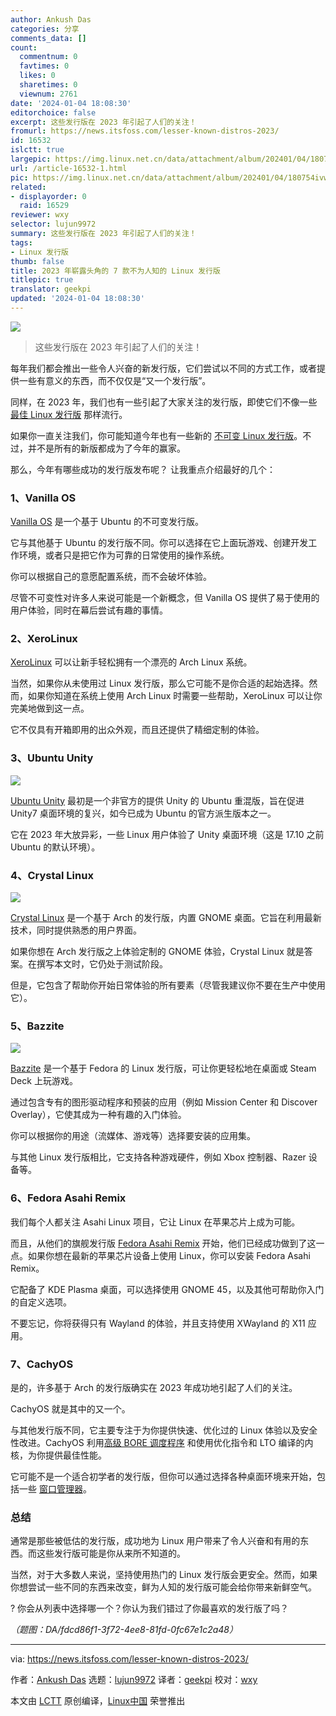```yaml
---
author: Ankush Das
categories: 分享
comments_data: []
count:
  commentnum: 0
  favtimes: 0
  likes: 0
  sharetimes: 0
  viewnum: 2761
date: '2024-01-04 18:08:30'
editorchoice: false
excerpt: 这些发行版在 2023 年引起了人们的关注！
fromurl: https://news.itsfoss.com/lesser-known-distros-2023/
id: 16532
islctt: true
largepic: https://img.linux.net.cn/data/attachment/album/202401/04/180754ivw278u2clqz2ia2.jpg
url: /article-16532-1.html
pic: https://img.linux.net.cn/data/attachment/album/202401/04/180754ivw278u2clqz2ia2.jpg.thumb.jpg
related:
- displayorder: 0
  raid: 16529
reviewer: wxy
selector: lujun9972
summary: 这些发行版在 2023 年引起了人们的关注！
tags:
- Linux 发行版
thumb: false
title: 2023 年崭露头角的 7 款不为人知的 Linux 发行版
titlepic: true
translator: geekpi
updated: '2024-01-04 18:08:30'
---
```


![](/data/attachment/album/202401/04/180754ivw278u2clqz2ia2.jpg)



> 
> 这些发行版在 2023 年引起了人们的关注！
> 
> 
> 


每年我们都会推出一些令人兴奋的新发行版，它们尝试以不同的方式工作，或者提供一些有意义的东西，而不仅仅是“又一个发行版”。


同样，在 2023 年，我们也有一些引起了大家关注的发行版，即使它们不像一些 [最佳 Linux 发行版](https://itsfoss.com/best-linux-distributions/) 那样流行。


如果你一直关注我们，你可能知道今年也有一些新的 [不可变 Linux 发行版](https://itsfoss.com/immutable-linux-distros/)。不过，并不是所有的新版都成为了今年的赢家。


那么，今年有哪些成功的发行版发布呢？ 让我重点介绍最好的几个：


### 1、Vanilla OS


[Vanilla OS](https://vanillaos.org/) 是一个基于 Ubuntu 的不可变发行版。


它与其他基于 Ubuntu 的发行版不同。你可以选择在它上面玩游戏、创建开发工作环境，或者只是把它作为可靠的日常使用的操作系统。


你可以根据自己的意愿配置系统，而不会破坏体验。


尽管不可变性对许多人来说可能是一个新概念，但 Vanilla OS 提供了易于使用的用户体验，同时在幕后尝试有趣的事情。


### 2、XeroLinux


[XeroLinux](https://xerolinux.xyz/) 可以让新手轻松拥有一个漂亮的 Arch Linux 系统。


当然，如果你从未使用过 Linux 发行版，那么它可能不是你合适的起始选择。然而，如果你知道在系统上使用 Arch Linux 时需要一些帮助，XeroLinux 可以让你完美地做到这一点。


它不仅具有开箱即用的出众外观，而且还提供了精细定制的体验。


### 3、Ubuntu Unity


![](/data/attachment/album/202401/04/180831lzcooo6f5cbfo68e.jpg)


[Ubuntu Unity](https://ubuntuunity.org/) 最初是一个非官方的提供 Unity 的 Ubuntu 重混版，旨在促进 Unity7 桌面环境的复兴，如今已成为 Ubuntu 的官方派生版本之一。


它在 2023 年大放异彩，一些 Linux 用户体验了 Unity 桌面环境（这是 17.10 之前 Ubuntu 的默认环境）。


### 4、Crystal Linux


![](/data/attachment/album/202401/04/180832xufosq6ogqt5uebv.png)


[Crystal Linux](https://getcryst.al/site) 是一个基于 Arch 的发行版，内置 GNOME 桌面。它旨在利用最新技术，同时提供熟悉的用户界面。


如果你想在 Arch 发行版之上体验定制的 GNOME 体验，Crystal Linux 就是答案。在撰写本文时，它仍处于测试阶段。


但是，它包含了帮助你开始日常体验的所有要素（尽管我建议你不要在生产中使用它）。


### 5、Bazzite


![](/data/attachment/album/202401/04/180833v4wjejcww8sg5wxy.jpg)


[Bazzite](https://github.com/ublue-os/bazzite/) 是一个基于 Fedora 的 Linux 发行版，可让你更轻松地在桌面或 Steam Deck 上玩游戏。


通过包含专有的图形驱动程序和预装的应用（例如 Mission Center 和 Discover Overlay），它使其成为一种有趣的入门体验。


你可以根据你的用途（流媒体、游戏等）选择要安装的应用集。


与其他 Linux 发行版相比，它支持各种游戏硬件，例如 Xbox 控制器、Razer 设备等。


### 6、Fedora Asahi Remix


我们每个人都关注 Asahi Linux 项目，它让 Linux 在苹果芯片上成为可能。


而且，从他们的旗舰发行版 [Fedora Asahi Remix](https://asahilinux.org/fedora/) 开始，他们已经成功做到了这一点。如果你想在最新的苹果芯片设备上使用 Linux，你可以安装 Fedora Asahi Remix。


它配备了 KDE Plasma 桌面，可以选择使用 GNOME 45，以及其他可帮助你入门的自定义选项。


不要忘记，你将获得只有 Wayland 的体验，并且支持使用 XWayland 的 X11 应用。


### 7、CachyOS


是的，许多基于 Arch 的发行版确实在 2023 年成功地引起了人们的关注。


CachyOS 就是其中的又一个。


与其他发行版不同，它主要专注于为你提供快速、优化过的 Linux 体验以及安全性改进。CachyOS 利用[高级 BORE 调度程序](https://wiki.archlinux.org/title/improving_performance) 和使用优化指令和 LTO 编译的内核，为你提供最佳性能。


它可能不是一个适合初学者的发行版，但你可以通过选择各种桌面环境来开始，包括一些 [窗口管理器](https://itsfoss.com/best-window-managers/)。


### 总结


通常是那些被低估的发行版，成功地为 Linux 用户带来了令人兴奋和有用的东西。而这些发行版可能是你从来所不知道的。


当然，对于大多数人来说，坚持使用热门的 Linux 发行版会更安全。然而，如果你想尝试一些不同的东西来改变，鲜为人知的发行版可能会给你带来新鲜空气。


? 你会从列表中选择哪一个？你认为我们错过了你最喜欢的发行版了吗？


*（题图：DA/fdcd86f1-3f72-4ee8-81fd-0fc67e1c2a48）*




---


via: <https://news.itsfoss.com/lesser-known-distros-2023/>


作者：[Ankush Das](https://news.itsfoss.com/author/ankush/) 选题：[lujun9972](https://github.com/lujun9972) 译者：[geekpi](https://github.com/geekpi) 校对：[wxy](https://github.com/wxy)


本文由 [LCTT](https://github.com/LCTT/TranslateProject) 原创编译，[Linux中国](https://linux.cn/) 荣誉推出